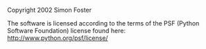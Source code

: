 Copyright 2002 Simon Foster

The software is licensed according to the terms of the PSF (Python Software Foundation) license found here: http://www.python.org/psf/license/